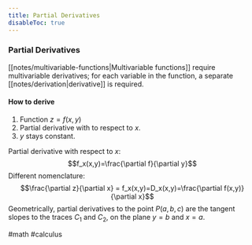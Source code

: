 ```yaml
---
title: Partial Derivatives
disableToc: true
---
```


### Partial Derivatives
[[notes/multivariable-functions|Multivariable functions]] require multivariable derivatives; for each variable in the function, a separate [[notes/derivation|derivative]] is required.

#### How to derive
1. Function $z=f(x,y)$
2. Partial derivative with to respect to $x$.
3. $y$ stays constant.

Partial derivative with respect to $x$:
$$f_x(x,y)=\frac{\partial f}{\partial y}$$
Different nomenclature:
$$\frac{\partial z}{\partial x} = f_x(x,y)=D_x(x,y)=\frac{\partial f(x,y)}{\partial x}$$
Geometrically, partial derivatives to the point $P(a,b,c)$ are the tangent slopes to the traces $C_1$ and $C_2$, on the plane $y=b$ and $x=a$.

#math #calculus
